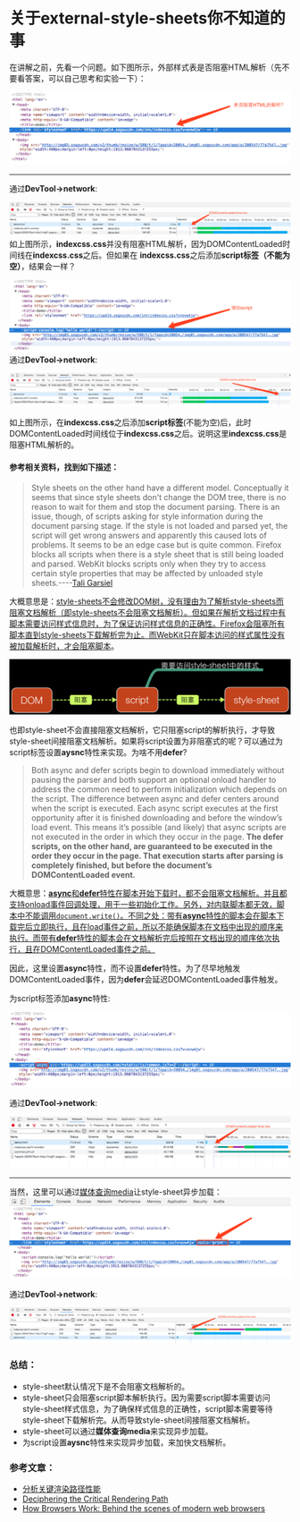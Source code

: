 # 关于external-style-sheets你不知道的事

在讲解之前，先看一个问题。如下图所示，外部样式表是否阻塞HTML解析（先不要看答案，可以自己思考和实验一下）：

![default](./style-sheet-default.png)
***

通过**DevTool->network**:

![default](./default-network.png)
如上图所示，**indexcss.css**并没有阻塞HTML解析，因为DOMContentLoaded时间线在**indexcss.css**之后。但如果在
**indexcss.css**之后添加**script标签（不能为空）**，结果会一样？

![script](./script.png)
通过**DevTool->network**:

![script](./script-network.png)

如上图所示，在**indexcss.css**之后添加**script标签**(不能为空)后，此时DOMContentLoaded时间线位于**indexcss.css**之后。说明这里**indexcss.css**是阻塞HTML解析的。

#### 参考相关资料，找到如下描述：
>Style sheets on the other hand have a different model. Conceptually it seems that since style sheets don't change the DOM tree, there is no reason to wait for them and stop the document parsing. There is an issue, though, of scripts asking for style information during the document parsing stage. If the style is not loaded and parsed yet, the script will get wrong answers and apparently this caused lots of problems. It seems to be an edge case but is quite common. Firefox blocks all scripts when there is a style sheet that is still being loaded and parsed. WebKit blocks scripts only when they try to access certain style properties that may be affected by unloaded style sheets.----[Tali Garsiel](https://www.html5rocks.com/en/tutorials/internals/howbrowserswork/#The_order_of_processing_scripts_and_style_sheets) 

大概意思是：<u>style-sheets不会修改DOM树，没有理由为了解析style-sheets而阻塞文档解析（即style-sheets不会阻塞文档解析）。但如果在解析文档过程中有脚本需要访问样式信息时，为了保证访问样式信息的正确性。Firefox会阻塞所有脚本直到style-sheets下载解析完为止。而WebKit只在脚本访问的样式属性没有被加载解析时，才会阻塞脚本</u>。

![relationship](./style-sheet.png)

也即style-sheet不会直接阻塞文档解析，它只阻塞script的解析执行，才导致style-sheet间接阻塞文档解析。如果将script设置为非阻塞式的呢？可以通过为script标签设置**aysnc**特性来实现。为啥不用**defer**?

>Both async and defer scripts begin to download immediately without pausing the parser and both support an optional onload handler to address the common need to perform initialization which depends on the script. The difference between async and defer centers around when the script is executed. Each async script executes at the first opportunity after it is finished downloading and before the window’s load event. This means it’s possible (and likely) that async scripts are not executed in the order in which they occur in the page. **The defer scripts, on the other hand, are guaranteed to be executed in the order they occur in the page. That execution starts after parsing is completely finished, but before the document’s DOMContentLoaded event.**

大概意思：<u>**async**和**defer**特性在脚本开始下载时，都不会阻塞文档解析。并且都支持onload事件回调处理，用于一些初始化工作。另外，对内联脚本都无效，脚本中不能调用`document.write()`。不同之处：带有**async**特性的脚本会在脚本下载完后立即执行，且在load事件之前，所以不能确保脚本在文档中出现的顺序来执行。而带有**defer**特性的脚本会在文档解析完后按照在文档出现的顺序依次执行，且在DOMContentLoaded事件之前。</u>

因此，这里设置**async**特性，而不设置**defer**特性。为了尽早地触发DOMContentLoaded事件，因为**defer**会延迟DOMContentLoaded事件触发。

为script标签添加**async**特性:

![async](./async.png)

通过**DevTool->network**:

![async](./async-network1.png)

***
当然，这里可以通过[媒体查询media](https://developer.mozilla.org/en-US/docs/Web/CSS/Media_Queries/Using_media_queries)让style-sheet异步加载：
![media](./media.png)

通过**DevTool->network**:

![media](./media-network.png)

### 总结：

- style-sheet默认情况下是不会阻塞文档解析的。
- style-sheet只会阻塞script脚本解析执行。因为需要script脚本需要访问style-sheet样式信息，为了确保样式信息的正确性，script脚本需要等待style-sheet下载解析完。从而导致style-sheet间接阻塞文档解析。
- style-sheet可以通过**媒体查询media**来实现异步加载。
- 为script设置**aysnc**特性来实现异步加载，来加快文档解析。





### 参考文章：
- [分析关键渲染路径性能](https://developers.google.com/web/fundamentals/performance/critical-rendering-path/analyzing-crp)
- [Deciphering the Critical Rendering Path](https://calendar.perfplanet.com/2012/deciphering-the-critical-rendering-path/)
- [How Browsers Work: Behind the scenes of modern web browsers](https://www.html5rocks.com/en/tutorials/internals/howbrowserswork/#The_order_of_processing_scripts_and_style_sheets)